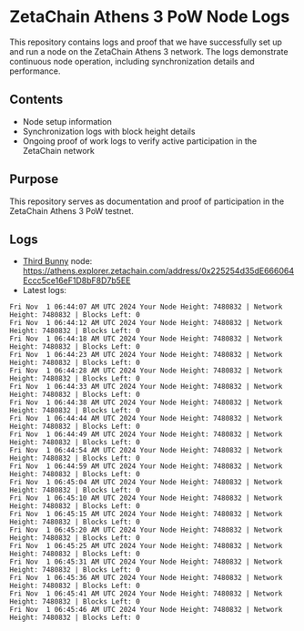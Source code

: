 # ZetaChain Athens 3 PoW Node Logs
This repository contains logs and proof that we have successfully set up and run a node on the ZetaChain Athens 3 network. The logs demonstrate continuous node operation, including synchronization details and performance.

## Contents
- Node setup information
- Synchronization logs with block height details
- Ongoing proof of work logs to verify active participation in the ZetaChain network

## Purpose
This repository serves as documentation and proof of participation in the ZetaChain Athens 3 PoW testnet.

## Logs

- [Third Bunny](https://thirdbunny.xyz/) node: https://athens.explorer.zetachain.com/address/0x225254d35dE666064Eccc5ce16eF1D8bF8D7b5EE
- Latest logs:
```
Fri Nov  1 06:44:07 AM UTC 2024 Your Node Height: 7480832 | Network Height: 7480832 | Blocks Left: 0
Fri Nov  1 06:44:12 AM UTC 2024 Your Node Height: 7480832 | Network Height: 7480832 | Blocks Left: 0
Fri Nov  1 06:44:18 AM UTC 2024 Your Node Height: 7480832 | Network Height: 7480832 | Blocks Left: 0
Fri Nov  1 06:44:23 AM UTC 2024 Your Node Height: 7480832 | Network Height: 7480832 | Blocks Left: 0
Fri Nov  1 06:44:28 AM UTC 2024 Your Node Height: 7480832 | Network Height: 7480832 | Blocks Left: 0
Fri Nov  1 06:44:33 AM UTC 2024 Your Node Height: 7480832 | Network Height: 7480832 | Blocks Left: 0
Fri Nov  1 06:44:38 AM UTC 2024 Your Node Height: 7480832 | Network Height: 7480832 | Blocks Left: 0
Fri Nov  1 06:44:44 AM UTC 2024 Your Node Height: 7480832 | Network Height: 7480832 | Blocks Left: 0
Fri Nov  1 06:44:49 AM UTC 2024 Your Node Height: 7480832 | Network Height: 7480832 | Blocks Left: 0
Fri Nov  1 06:44:54 AM UTC 2024 Your Node Height: 7480832 | Network Height: 7480832 | Blocks Left: 0
Fri Nov  1 06:44:59 AM UTC 2024 Your Node Height: 7480832 | Network Height: 7480832 | Blocks Left: 0
Fri Nov  1 06:45:04 AM UTC 2024 Your Node Height: 7480832 | Network Height: 7480832 | Blocks Left: 0
Fri Nov  1 06:45:10 AM UTC 2024 Your Node Height: 7480832 | Network Height: 7480832 | Blocks Left: 0
Fri Nov  1 06:45:15 AM UTC 2024 Your Node Height: 7480832 | Network Height: 7480832 | Blocks Left: 0
Fri Nov  1 06:45:20 AM UTC 2024 Your Node Height: 7480832 | Network Height: 7480832 | Blocks Left: 0
Fri Nov  1 06:45:25 AM UTC 2024 Your Node Height: 7480832 | Network Height: 7480832 | Blocks Left: 0
Fri Nov  1 06:45:31 AM UTC 2024 Your Node Height: 7480832 | Network Height: 7480832 | Blocks Left: 0
Fri Nov  1 06:45:36 AM UTC 2024 Your Node Height: 7480832 | Network Height: 7480832 | Blocks Left: 0
Fri Nov  1 06:45:41 AM UTC 2024 Your Node Height: 7480832 | Network Height: 7480832 | Blocks Left: 0
Fri Nov  1 06:45:46 AM UTC 2024 Your Node Height: 7480832 | Network Height: 7480832 | Blocks Left: 0
```
